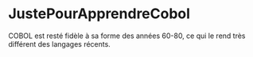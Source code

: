 # JustePourApprendreCobol
COBOL est resté fidèle à sa forme des années 60-80, ce qui le rend très différent des langages récents.
